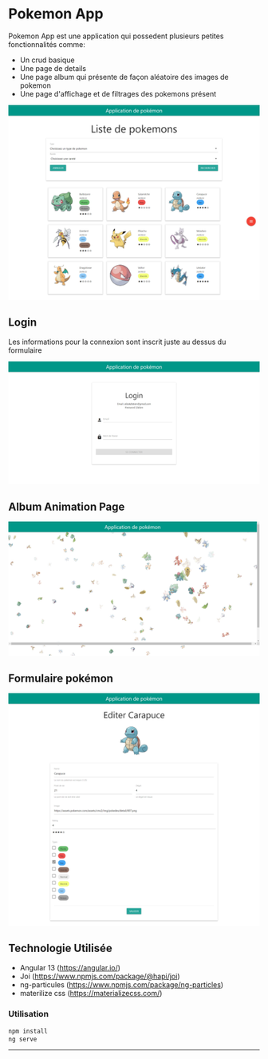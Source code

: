 # Pokemon App
Pokemon App est une application qui possedent plusieurs petites
fonctionnalités comme:
- Un crud basique
- Une page de details
- Une page album qui présente de façon aléatoire des images
  de pokemon
- Une page d'affichage et de filtrages des pokemons présent

![img.png](img.png)

## Login
Les informations pour la connexion sont inscrit juste au dessus 
du formulaire

![img_1.png](img_1.png)

## Album Animation Page
![img_3.png](img_3.png)
## Formulaire pokémon
![img_2.png](img_2.png)

## Technologie Utilisée
- Angular 13  (https://angular.io/)
- Joi (https://www.npmjs.com/package/@hapi/joi)
- ng-particules (https://www.npmjs.com/package/ng-particles)
- materilize css (https://materializecss.com/)

### Utilisation
````
npm install
ng serve
````

--------
